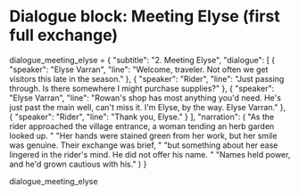 # Dialogue block: Meeting Elyse (first full exchange)
dialogue_meeting_elyse = {
    "subtitle": "2. Meeting Elyse",
    "dialogue": [
        {
            "speaker": "Elyse Varran",
            "line": "Welcome, traveler. Not often we get visitors this late in the season."
        },
        {
            "speaker": "Rider",
            "line": "Just passing through. Is there somewhere I might purchase supplies?"
        },
        {
            "speaker": "Elyse Varran",
            "line": "Rowan's shop has most anything you'd need. He's just past the main well, can't miss it. I'm Elyse, by the way. Elyse Varran."
        },
        {
            "speaker": "Rider",
            "line": "Thank you, Elyse."
        }
    ],
    "narration": (
        "As the rider approached the village entrance, a woman tending an herb garden looked up. "
        "Her hands were stained green from her work, but her smile was genuine. Their exchange was brief, "
        "but something about her ease lingered in the rider's mind. He did not offer his name. "
        "Names held power, and he'd grown cautious with his."
    )
}

dialogue_meeting_elyse
